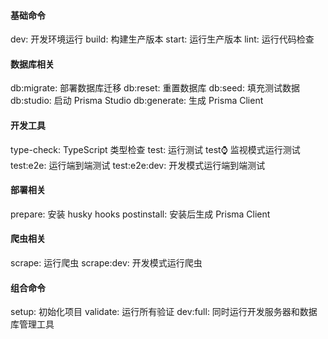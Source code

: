 #### 基础命令

dev: 开发环境运行
build: 构建生产版本
start: 运行生产版本
lint: 运行代码检查

#### 数据库相关

db:migrate: 部署数据库迁移
db:reset: 重置数据库
db:seed: 填充测试数据
db:studio: 启动 Prisma Studio
db:generate: 生成 Prisma Client

#### 开发工具

type-check: TypeScript 类型检查
test: 运行测试
test:watch: 监视模式运行测试
test:e2e: 运行端到端测试
test:e2e:dev: 开发模式运行端到端测试

#### 部署相关

prepare: 安装 husky hooks
postinstall: 安装后生成 Prisma Client

#### 爬虫相关

scrape: 运行爬虫
scrape:dev: 开发模式运行爬虫

#### 组合命令

setup: 初始化项目
validate: 运行所有验证
dev:full: 同时运行开发服务器和数据库管理工具
